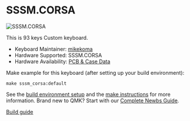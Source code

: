 # SSSM.CORSA

![SSSM.CORSA](https://www.s-m-l.org/gridmax/2.jpg)

This is 93 keys Custom keyboard.

* Keyboard Maintainer: [mikekoma](https://www.s-m-l.org)
* Hardware Supported: SSSM.CORSA
* Hardware Availability: [PCB & Case Data](https://www.s-m-l.org)

Make example for this keyboard (after setting up your build environment):

    make sssm_corsa:default

See the [build environment setup](https://docs.qmk.fm/#/getting_started_build_tools) and the [make instructions](https://docs.qmk.fm/#/getting_started_make_guide) for more information. Brand new to QMK? Start with our [Complete Newbs Guide](https://docs.qmk.fm/#/newbs).

[Build guide](https://www.s-m-l.org)
